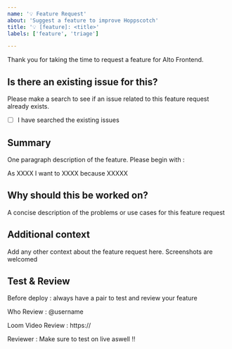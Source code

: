 ```yaml
---
name: '💡 Feature Request'
about: 'Suggest a feature to improve Hoppscotch'
title: '💡 [feature]: <title>'
labels: ['feature', 'triage']

---
```


Thank you for taking the time to request a feature for Alto Frontend.

## Is there an existing issue for this?

Please make a search to see if an issue related to this feature request already exists.

- [ ] I have searched the existing issues

## Summary

One paragraph description of the feature. Please begin with :

As XXXX I want to XXXX because XXXXX

## Why should this be worked on?

A concise description of the problems or use cases for this feature request

## Additional context

Add any other context about the feature request here. Screenshots are welcomed

  
## Test & Review

Before deploy : always have a pair to test and review your feature

Who Review : @username

Loom Video Review : https://

Reviewer : Make sure to test on live aswell !!
